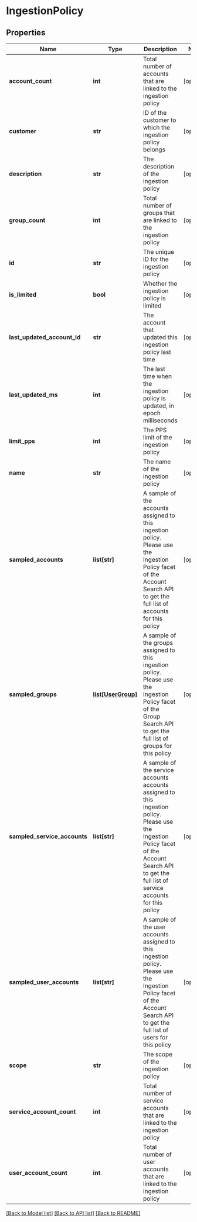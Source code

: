 # IngestionPolicy

## Properties
Name | Type | Description | Notes
------------ | ------------- | ------------- | -------------
**account_count** | **int** | Total number of accounts that are linked to the ingestion policy | [optional] 
**customer** | **str** | ID of the customer to which the ingestion policy belongs | [optional] 
**description** | **str** | The description of the ingestion policy | [optional] 
**group_count** | **int** | Total number of groups that are linked to the ingestion policy | [optional] 
**id** | **str** | The unique ID for the ingestion policy | [optional] 
**is_limited** | **bool** | Whether the ingestion policy is limited | [optional] 
**last_updated_account_id** | **str** | The account that updated this ingestion policy last time | [optional] 
**last_updated_ms** | **int** | The last time when the ingestion policy is updated, in epoch milliseconds | [optional] 
**limit_pps** | **int** | The PPS limit of the ingestion policy | [optional] 
**name** | **str** | The name of the ingestion policy | [optional] 
**sampled_accounts** | **list[str]** | A sample of the accounts assigned to this ingestion policy. Please use the Ingestion Policy facet of the Account Search API to get the full list of accounts for this policy | [optional] 
**sampled_groups** | [**list[UserGroup]**](UserGroup.md) | A sample of the groups assigned to this ingestion policy. Please use the Ingestion Policy facet of the Group Search API to get the full list of groups for this policy | [optional] 
**sampled_service_accounts** | **list[str]** | A sample of the service accounts accounts assigned to this ingestion policy. Please use the Ingestion Policy facet of the Account Search API to get the full list of service accounts for this policy | [optional] 
**sampled_user_accounts** | **list[str]** | A sample of the user accounts assigned to this ingestion policy. Please use the Ingestion Policy facet of the Account Search API to get the full list of users for this policy | [optional] 
**scope** | **str** | The scope of the ingestion policy | [optional] 
**service_account_count** | **int** | Total number of service accounts that are linked to the ingestion policy | [optional] 
**user_account_count** | **int** | Total number of user accounts that are linked to the ingestion policy | [optional] 

[[Back to Model list]](../README.md#documentation-for-models) [[Back to API list]](../README.md#documentation-for-api-endpoints) [[Back to README]](../README.md)



